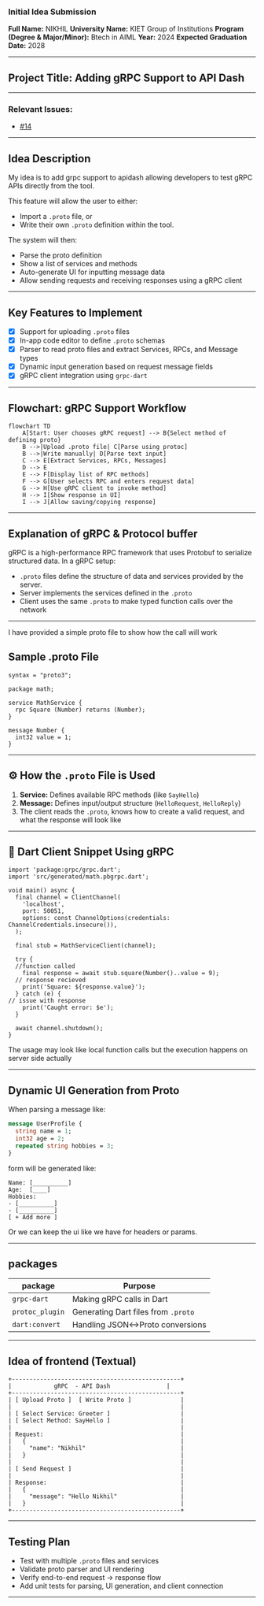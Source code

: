 ### Initial Idea Submission

**Full Name:**  NIKHIL
**University Name:**  KIET Group of Institutions
**Program (Degree & Major/Minor):**  Btech in AIML
**Year:**  2024
**Expected Graduation Date:**  2028

---

## Project Title: Adding gRPC Support to API Dash

---

### Relevant Issues:
 - [#14](https://github.com/foss42/apidash/issues/14)

---

##  Idea Description

 My idea is to add grpc support to apidash allowing developers to test gRPC APIs directly from the tool.

This feature will allow the user to either:
- Import a `.proto` file, or
- Write their own `.proto` definition within the tool.

The system will then:
- Parse the proto definition
- Show a list of services and methods
- Auto-generate UI for inputting message data
- Allow sending requests and receiving responses using a gRPC client

---

##  Key Features to Implement

- [x] Support for uploading `.proto` files  
- [x] In-app code editor to define `.proto` schemas  
- [x] Parser to read proto files and extract Services, RPCs, and Message types  
- [x] Dynamic input generation based on request message fields  
- [x] gRPC client integration using `grpc-dart`  

---

##  Flowchart: gRPC Support Workflow

```mermaid
flowchart TD
    A[Start: User chooses gRPC request] --> B{Select method of defining proto}
    B -->|Upload .proto file| C[Parse using protoc]
    B -->|Write manually| D[Parse text input]
    C --> E[Extract Services, RPCs, Messages]
    D --> E
    E --> F[Display list of RPC methods]
    F --> G[User selects RPC and enters request data]
    G --> H[Use gRPC client to invoke method]
    H --> I[Show response in UI]
    I --> J[Allow saving/copying response]
```

---

##  Explanation of gRPC & Protocol buffer

gRPC is a high-performance RPC framework that uses Protobuf to serialize structured data. In a gRPC setup:

- `.proto` files define the structure of data and services provided by the server.
- Server implements the services defined in the `.proto`
- Client uses the same `.proto` to make typed function calls over the network

---
I have provided a simple proto file to show how the call will work 

##  Sample .proto File

```
syntax = "proto3";

package math;

service MathService {
  rpc Square (Number) returns (Number);
}

message Number {
  int32 value = 1;
}

```

---

## ⚙️ How the `.proto` File is Used

1. **Service:** Defines available RPC methods (like `SayHello`)
2. **Message:** Defines input/output structure (`HelloRequest`, `HelloReply`)
3. The client reads the `.proto`, knows how to create a valid request, and what the response will look like

---

## 🧰 Dart Client Snippet Using gRPC

```
import 'package:grpc/grpc.dart';
import 'src/generated/math.pbgrpc.dart';

void main() async {
  final channel = ClientChannel(
    'localhost',
    port: 50051,
    options: const ChannelOptions(credentials: ChannelCredentials.insecure()),
  );

  final stub = MathServiceClient(channel);

  try {
  //function called
    final response = await stub.square(Number()..value = 9);
  // response recieved
    print('Square: ${response.value}');
  } catch (e) {
// issue with response
    print('Caught error: $e');
  }

  await channel.shutdown();
}

```

 The usage may look like local function calls but the execution happens on server side actually

---

##  Dynamic UI Generation from Proto

When parsing a message like:

```proto
message UserProfile {
  string name = 1;
  int32 age = 2;
  repeated string hobbies = 3;
}
```

form will be generated like:

```
Name: [__________]
Age:  [____]
Hobbies:
- [__________]
- [__________]
[ + Add more ]
```

Or we can keep the ui like we have for headers or params.

---

## packages

| package            | Purpose                          |
|-----------------|-------------------------------------|
| `grpc-dart`     | Making gRPC calls in Dart           |
| `protoc_plugin` | Generating Dart files from `.proto` |
| `dart:convert`  | Handling JSON<->Proto conversions   |

---

## Idea of frontend (Textual)

```
+------------------------------------------------+
|            gRPC  - API Dash                |
+------------------------------------------------+
| [ Upload Proto ]  [ Write Proto ]              |
|                                                |
| [ Select Service: Greeter ]                    |
| [ Select Method: SayHello ]                    |
|                                                |
| Request:                                       |
|   {                                            |
|     "name": "Nikhil"                           |
|   }                                            |
|                                                |
| [ Send Request ]                               |
|                                                |
| Response:                                      |
|   {                                            |
|     "message": "Hello Nikhil"                  |
|   }                                            |
+------------------------------------------------+
```

---

##  Testing Plan

- Test with multiple `.proto` files and services
- Validate proto parser and UI rendering
- Verify end-to-end request → response flow
- Add unit tests for parsing, UI generation, and client connection

---


